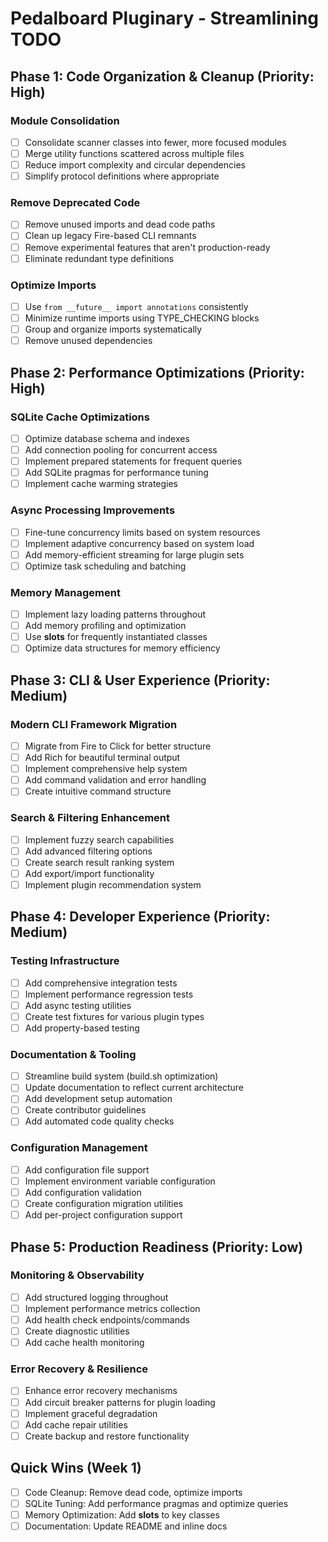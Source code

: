# Pedalboard Pluginary - Streamlining TODO

## Phase 1: Code Organization & Cleanup (Priority: High)

### Module Consolidation
- [ ] Consolidate scanner classes into fewer, more focused modules
- [ ] Merge utility functions scattered across multiple files
- [ ] Reduce import complexity and circular dependencies
- [ ] Simplify protocol definitions where appropriate

### Remove Deprecated Code
- [ ] Remove unused imports and dead code paths
- [ ] Clean up legacy Fire-based CLI remnants  
- [ ] Remove experimental features that aren't production-ready
- [ ] Eliminate redundant type definitions

### Optimize Imports
- [ ] Use `from __future__ import annotations` consistently
- [ ] Minimize runtime imports using TYPE_CHECKING blocks
- [ ] Group and organize imports systematically
- [ ] Remove unused dependencies

## Phase 2: Performance Optimizations (Priority: High)

### SQLite Cache Optimizations
- [ ] Optimize database schema and indexes
- [ ] Add connection pooling for concurrent access
- [ ] Implement prepared statements for frequent queries
- [ ] Add SQLite pragmas for performance tuning
- [ ] Implement cache warming strategies

### Async Processing Improvements
- [ ] Fine-tune concurrency limits based on system resources
- [ ] Implement adaptive concurrency based on system load
- [ ] Add memory-efficient streaming for large plugin sets
- [ ] Optimize task scheduling and batching

### Memory Management
- [ ] Implement lazy loading patterns throughout
- [ ] Add memory profiling and optimization
- [ ] Use __slots__ for frequently instantiated classes
- [ ] Optimize data structures for memory efficiency

## Phase 3: CLI & User Experience (Priority: Medium)

### Modern CLI Framework Migration
- [ ] Migrate from Fire to Click for better structure
- [ ] Add Rich for beautiful terminal output
- [ ] Implement comprehensive help system
- [ ] Add command validation and error handling
- [ ] Create intuitive command structure

### Search & Filtering Enhancement
- [ ] Implement fuzzy search capabilities
- [ ] Add advanced filtering options
- [ ] Create search result ranking system
- [ ] Add export/import functionality
- [ ] Implement plugin recommendation system

## Phase 4: Developer Experience (Priority: Medium)

### Testing Infrastructure
- [ ] Add comprehensive integration tests
- [ ] Implement performance regression tests
- [ ] Add async testing utilities
- [ ] Create test fixtures for various plugin types
- [ ] Add property-based testing

### Documentation & Tooling
- [ ] Streamline build system (build.sh optimization)
- [ ] Update documentation to reflect current architecture
- [ ] Add development setup automation
- [ ] Create contributor guidelines
- [ ] Add automated code quality checks

### Configuration Management
- [ ] Add configuration file support
- [ ] Implement environment variable configuration
- [ ] Add configuration validation
- [ ] Create configuration migration utilities
- [ ] Add per-project configuration support

## Phase 5: Production Readiness (Priority: Low)

### Monitoring & Observability
- [ ] Add structured logging throughout
- [ ] Implement performance metrics collection
- [ ] Add health check endpoints/commands
- [ ] Create diagnostic utilities
- [ ] Add cache health monitoring

### Error Recovery & Resilience
- [ ] Enhance error recovery mechanisms
- [ ] Add circuit breaker patterns for plugin loading
- [ ] Implement graceful degradation
- [ ] Add cache repair utilities
- [ ] Create backup and restore functionality

## Quick Wins (Week 1)
- [ ] Code Cleanup: Remove dead code, optimize imports
- [ ] SQLite Tuning: Add performance pragmas and optimize queries
- [ ] Memory Optimization: Add __slots__ to key classes
- [ ] Documentation: Update README and inline docs